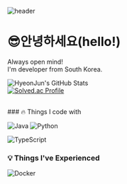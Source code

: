 <div>
  
  <!--Header-->
  ![header](https://capsule-render.vercel.app/api?type=waving&color=gradient&height=300&section=header&text=Good%20to%20see%20you%20%F0%9F%A4%97)
  
</div>

# 😎안녕하세요(hello!)
Always open mind!
<br/>
I'm developer from South Korea.

![HyeonJun's GitHub Stats](https://github-readme-stats.vercel.app/api?username=YIDEUNKIM&show_icons=true&theme=radical)
<br/>
[![Solved.ac Profile](http://mazassumnida.wtf/api/v2/generate_badge?boj=kye04250425)](https://solved.ac/kye04250425)

<br/>
### 🔥 Things I code with

<!--[Spring](https://img.shields.io/badge/Spring-%236DB33F.svg?logo=spring&logoColor=white)-->
![Java](https://img.shields.io/badge/Java-%23ED8B00.svg?logo=openjdk&logoColor=white)
![Python](https://img.shields.io/badge/Python--%23ED8B00.svg?logo=openjdk&logoColor=white)
<!--[C++](https://img.shields.io/badge/C++-%2300599C.svg?logo=cplusplus&logoColor=white)-->
![TypeScript](https://img.shields.io/badge/TypeScript-%233178C6.svg?logo=typescript&logoColor=white)
<!--[React](https://img.shields.io/badge/React-%2361DAFB.svg?logo=react&logoColor=black)-->

### 💡 Things I've Experienced

![Docker](https://img.shields.io/badge/Docker-%232496ED.svg?logo=docker&logoColor=white)
